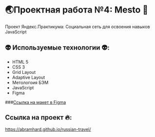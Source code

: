 # 🌏Проектная работа №4: Mesto 🌁
Проект Яндекс.Практикума: Социальная сеть для освоения навыков JavaScript

## 👽 Используемые технологии 👽:
* HTML 5
* CSS 3
* Grid Layout
* Adaptive Layout
* Метологоия БЭМ
* JavaScript
* Figma

###[Ссылка на макет в Figma](https://www.figma.com/file/2cn9N9jSkmxD84oJik7xL7/JavaScript.-Sprint-4?node-id=0%3A1)

## Ссылка на проект 🔥:
https://abramhard.github.io/russian-travel/
